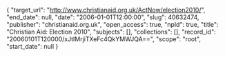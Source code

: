 {
  "target_url": "http://www.christianaid.org.uk/ActNow/election2010/", 
  "end_date": null, 
  "date": "2006-01-01T12:00:00", 
  "slug": 40632474, 
  "publisher": "christianaid.org.uk", 
  "open_access": true, 
  "npld": true, 
  "title": "Christian Aid: Election 2010", 
  "subjects": [], 
  "collections": [], 
  "record_id": "20060101T120000/xJtIMrjiTXeFc4QkYMWJQA==", 
  "scope": "root", 
  "start_date": null
}

